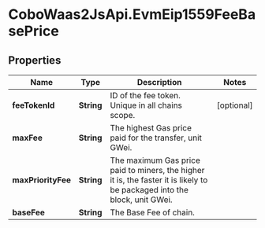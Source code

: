 # CoboWaas2JsApi.EvmEip1559FeeBasePrice

## Properties

Name | Type | Description | Notes
------------ | ------------- | ------------- | -------------
**feeTokenId** | **String** | ID of the fee token. Unique in all chains scope. | [optional] 
**maxFee** | **String** | The highest Gas price paid for the transfer, unit GWei. | 
**maxPriorityFee** | **String** | The maximum Gas price paid to miners, the higher it is, the faster it is likely to be packaged into the block, unit GWei. | 
**baseFee** | **String** | The Base Fee of chain. | 


